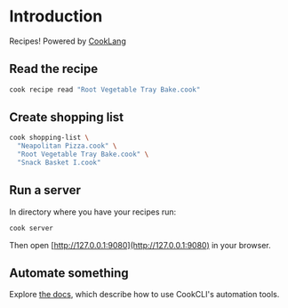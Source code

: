 # Introduction
Recipes! Powered by [CookLang][1]

## Read the recipe

```sh
cook recipe read "Root Vegetable Tray Bake.cook"
```

## Create shopping list

```sh
cook shopping-list \
  "Neapolitan Pizza.cook" \
  "Root Vegetable Tray Bake.cook" \
  "Snack Basket I.cook"
```

## Run a server

In directory where you have your recipes run:

```sh
cook server
```

Then open [http://127.0.0.1:9080](http://127.0.0.1:9080) in your browser.

## Automate something

Explore [the docs](https://cooklang.org/cli/help/), which describe how to use CookCLI's automation tools.

[1]: https://cooklang.org/